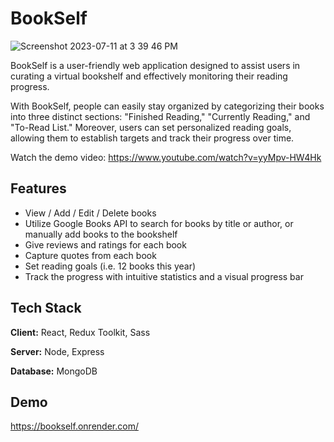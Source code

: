 # BookSelf

![Screenshot 2023-07-11 at 3 39 46 PM](https://github.com/phoebe03111/bookself-v2/assets/77766011/b589e353-3378-449d-b71a-68dce80b9428)


BookSelf is a user-friendly web application designed to assist users in curating a virtual bookshelf and effectively monitoring their reading progress.

With BookSelf, people can easily stay organized by categorizing their books into three distinct sections: "Finished Reading," "Currently Reading," and "To-Read List." Moreover, users can set personalized reading goals, allowing them to establish targets and track their progress over time. 

Watch the demo video: https://www.youtube.com/watch?v=yyMpv-HW4Hk


## Features

- View / Add / Edit / Delete books
- Utilize Google Books API to search for books by title or author, or manually add books to the bookshelf
- Give reviews and ratings for each book
- Capture quotes from each book
- Set reading goals (i.e. 12 books this year)
- Track the progress with intuitive statistics and a visual progress bar


## Tech Stack

**Client:** React, Redux Toolkit, Sass

**Server:** Node, Express

**Database:** MongoDB


## Demo

https://bookself.onrender.com/



